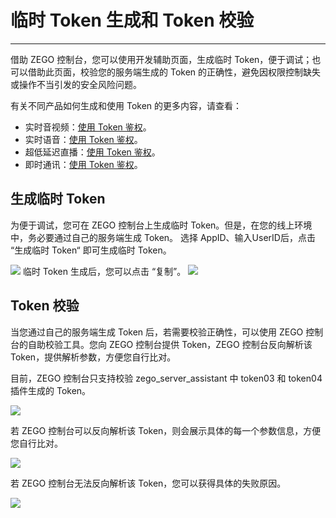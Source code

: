 # 临时 Token 生成和 Token 校验

- - -

借助 ZEGO 控制台，您可以使用开发辅助页面，生成临时 Token，便于调试；也可以借助此页面，校验您的服务端生成的 Token 的正确性，避免因权限控制缺失或操作不当引发的安全风险问题。

<Note title="说明">


有关不同产品如何生成和使用 Token 的更多内容，请查看：

- 实时音视频：[使用 Token 鉴权](/real-time-video-android-java/communication/using-token-authentication)。
- 实时语音：[使用 Token 鉴权](/real-time-voice-android/communication/using-token-authentication)。
- 超低延迟直播：[使用 Token 鉴权](/live-streaming-uniapp/communication/using-token-authentication)。
- 即时通讯：[使用 Token 鉴权](/zim-android/guides/users/authentication)。

</Note>



## 生成临时 Token
为便于调试，您可在 ZEGO 控制台上生成临时 Token。但是，在您的线上环境中，务必要通过自己的服务端生成 Token。
选择 AppID、输入UserID后，点击 “生成临时 Token“ 即可生成临时 Token。
<Frame width="512" height="auto" caption=""><img src="https://doc-media.zego.im/sdk-doc/Pics/Consle/10091.png" /></Frame>
临时 Token 生成后，您可以点击 “复制”。
<Frame width="512" height="auto" caption=""><img src="https://doc-media.zego.im/sdk-doc/Pics/Consle/10092.png" /></Frame>

## Token 校验
当您通过自己的服务端生成 Token 后，若需要校验正确性，可以使用 ZEGO 控制台的自助校验工具。您向 ZEGO 控制台提供 Token，ZEGO 控制台反向解析该 Token，提供解析参数，方便您自行比对。

<Warning title="注意">

目前，ZEGO 控制台只支持校验 zego_server_assistant 中 token03 和 token04 插件生成的 Token。

</Warning>



<Frame width="512" height="auto" caption=""><img src="https://doc-media.zego.im/sdk-doc/Pics/Consle/10093.png" /></Frame>

若 ZEGO 控制台可以反向解析该 Token，则会展示具体的每一个参数信息，方便您自行比对。
<Frame width="512" height="auto" caption=""><img src="https://doc-media.zego.im/sdk-doc/Pics/Consle/10094.png" /></Frame>

若 ZEGO 控制台无法反向解析该 Token，您可以获得具体的失败原因。
<Frame width="512" height="auto" caption=""><img src="https://doc-media.zego.im/sdk-doc/Pics/Consle/10095.png" /></Frame>
